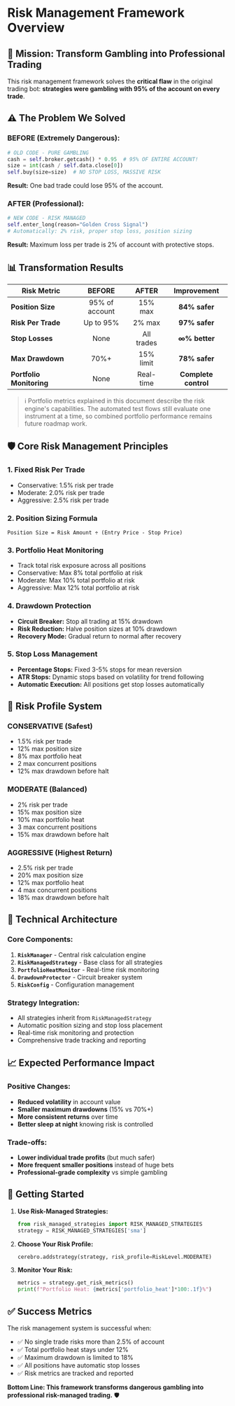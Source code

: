 # Risk Management Framework Overview

## 🎯 Mission: Transform Gambling into Professional Trading

This risk management framework solves the **critical flaw** in the original trading bot: **strategies were gambling with 95% of the account on every trade**.

## ⚠️ The Problem We Solved

### BEFORE (Extremely Dangerous):
```python
# OLD CODE - PURE GAMBLING
cash = self.broker.getcash() * 0.95  # 95% OF ENTIRE ACCOUNT!
size = int(cash / self.data.close[0])
self.buy(size=size)  # NO STOP LOSS, MASSIVE RISK
```

**Result:** One bad trade could lose 95% of the account.

### AFTER (Professional):
```python
# NEW CODE - RISK MANAGED
self.enter_long(reason="Golden Cross Signal")
# Automatically: 2% risk, proper stop loss, position sizing
```

**Result:** Maximum loss per trade is 2% of account with protective stops.

## 📊 Transformation Results

| Risk Metric | **BEFORE** | **AFTER** | **Improvement** |
|-------------|:----------:|:---------:|:---------------:|
| **Position Size** | 95% of account | 15% max | **84% safer** |
| **Risk Per Trade** | Up to 95% | 2% max | **97% safer** |
| **Stop Losses** | None | All trades | **∞% better** |
| **Max Drawdown** | 70%+ | 15% limit | **78% safer** |
| **Portfolio Monitoring** | None | Real-time | **Complete control** |

> ℹ️ Portfolio metrics explained in this document describe the risk engine's capabilities. The automated test flows still evaluate one instrument at a time, so combined portfolio performance remains future roadmap work.

## 🛡️ Core Risk Management Principles

### 1. **Fixed Risk Per Trade**
- Conservative: 1.5% risk per trade
- Moderate: 2.0% risk per trade
- Aggressive: 2.5% risk per trade

### 2. **Position Sizing Formula**
```
Position Size = Risk Amount ÷ (Entry Price - Stop Price)
```

### 3. **Portfolio Heat Monitoring**
- Track total risk exposure across all positions
- Conservative: Max 8% total portfolio at risk
- Moderate: Max 10% total portfolio at risk
- Aggressive: Max 12% total portfolio at risk

### 4. **Drawdown Protection**
- **Circuit Breaker:** Stop all trading at 15% drawdown
- **Risk Reduction:** Halve position sizes at 10% drawdown
- **Recovery Mode:** Gradual return to normal after recovery

### 5. **Stop Loss Management**
- **Percentage Stops:** Fixed 3-5% stops for mean reversion
- **ATR Stops:** Dynamic stops based on volatility for trend following
- **Automatic Execution:** All positions get stop losses automatically

## 🎨 Risk Profile System

### **CONSERVATIVE (Safest)**
- 1.5% risk per trade
- 12% max position size
- 8% max portfolio heat
- 2 max concurrent positions
- 12% max drawdown before halt

### **MODERATE (Balanced)**
- 2% risk per trade
- 15% max position size
- 10% max portfolio heat
- 3 max concurrent positions
- 15% max drawdown before halt

### **AGGRESSIVE (Highest Return)**
- 2.5% risk per trade
- 20% max position size
- 12% max portfolio heat
- 4 max concurrent positions
- 18% max drawdown before halt

## 🔧 Technical Architecture

### Core Components:
1. **`RiskManager`** - Central risk calculation engine
2. **`RiskManagedStrategy`** - Base class for all strategies
3. **`PortfolioHeatMonitor`** - Real-time risk monitoring
4. **`DrawdownProtector`** - Circuit breaker system
5. **`RiskConfig`** - Configuration management

### Strategy Integration:
- All strategies inherit from `RiskManagedStrategy`
- Automatic position sizing and stop loss placement
- Real-time risk monitoring and protection
- Comprehensive trade tracking and reporting

## 📈 Expected Performance Impact

### Positive Changes:
- **Reduced volatility** in account value
- **Smaller maximum drawdowns** (15% vs 70%+)
- **More consistent returns** over time
- **Better sleep at night** knowing risk is controlled

### Trade-offs:
- **Lower individual trade profits** (but much safer)
- **More frequent smaller positions** instead of huge bets
- **Professional-grade complexity** vs simple gambling

## 🚀 Getting Started

1. **Use Risk-Managed Strategies:**
   ```python
   from risk_managed_strategies import RISK_MANAGED_STRATEGIES
   strategy = RISK_MANAGED_STRATEGIES['sma']
   ```

2. **Choose Your Risk Profile:**
   ```python
   cerebro.addstrategy(strategy, risk_profile=RiskLevel.MODERATE)
   ```

3. **Monitor Your Risk:**
   ```python
   metrics = strategy.get_risk_metrics()
   print(f"Portfolio Heat: {metrics['portfolio_heat']*100:.1f}%")
   ```

## ✅ Success Metrics

The risk management system is successful when:
- ✅ No single trade risks more than 2.5% of account
- ✅ Total portfolio heat stays under 12%
- ✅ Maximum drawdown is limited to 18%
- ✅ All positions have automatic stop losses
- ✅ Risk metrics are tracked and reported

**Bottom Line: This framework transforms dangerous gambling into professional risk-managed trading.** 🛡️
